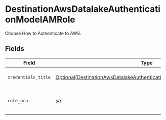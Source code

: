 # DestinationAwsDatalakeAuthenticationModeIAMRole

Choose How to Authenticate to AWS.


## Fields

| Field                                                                                                                                                               | Type                                                                                                                                                                | Required                                                                                                                                                            | Description                                                                                                                                                         |
| ------------------------------------------------------------------------------------------------------------------------------------------------------------------- | ------------------------------------------------------------------------------------------------------------------------------------------------------------------- | ------------------------------------------------------------------------------------------------------------------------------------------------------------------- | ------------------------------------------------------------------------------------------------------------------------------------------------------------------- |
| `credentials_title`                                                                                                                                                 | [Optional[DestinationAwsDatalakeAuthenticationModeIAMRoleCredentialsTitle]](../../models/shared/destinationawsdatalakeauthenticationmodeiamrolecredentialstitle.md) | :heavy_minus_sign:                                                                                                                                                  | Name of the credentials                                                                                                                                             |
| `role_arn`                                                                                                                                                          | *str*                                                                                                                                                               | :heavy_check_mark:                                                                                                                                                  | Will assume this role to write data to s3                                                                                                                           |